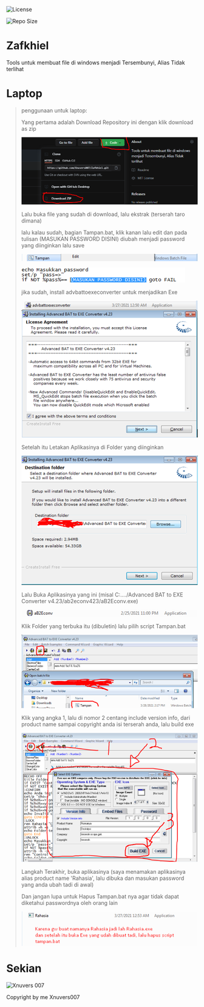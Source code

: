 ![License](https://img.shields.io/github/license/Xnuvers007/Zafkhiel?color=blue&label=License)

![Repo Size](https://img.shields.io/github/repo-size/Xnuvers007/Zafkhiel?color=red&label=Repo%20Size&logo=github&logoColor=black)

# Zafkhiel
Tools untuk membuat file di windows menjadi Tersembunyi, Alias Tidak terlihat

# Laptop

> penggunaan untuk laptop:
> 
> Yang pertama adalah Download Repository ini dengan klik download as zip
> 
> ![Download as Zip](https://github.com/Xnuvers007/Zafkhiel/blob/main/Tutor/Screenshot_9.png)
> 
> Lalu buka file yang sudah di download, lalu ekstrak (terserah taro dimana)
> 
> lalu kalau sudah, bagian Tampan.bat, klik kanan lalu edit dan pada tulisan (MASUKAN PASSWORD DISINI) diubah menjadi password yang diinginkan lalu save
> 
> ![Edit Tampan.bat](https://github.com/Xnuvers007/Zafkhiel/blob/main/Tutor/Screenshot_2.png)
>
> ![Ubah Password dan Save](https://github.com/Xnuvers007/Zafkhiel/blob/main/Tutor/Screenshot_3.png)
> 
> jika sudah, install advbattoexeconverter untuk menjadikan Exe
> 
> ![Install Bat To Exe](https://github.com/Xnuvers007/Zafkhiel/blob/main/Tutor/Screenshot_4.png)
> 
> Setelah itu Letakan Aplikasinya di Folder yang diinginkan
>
> ![Letakan Aplikasinya Di Folder Mana](https://github.com/Xnuvers007/Zafkhiel/blob/main/Tutor/Screenshot_5.png)
> 
> Lalu Buka Aplikasinya yang ini (misal C:..../Advanced BAT to EXE Converter v4.23/ab2econv423/aB2Econv.exe)
>
> ![Lalu buka aplikasinya yang ini](https://github.com/Xnuvers007/Zafkhiel/blob/main/Tutor/Screenshot_1.png)
> 
> Klik Folder yang terbuka itu (dibuletin) lalu pilih script Tampan.bat
>
> ![Lalu pilih Folder Terbuka itu](https://github.com/Xnuvers007/Zafkhiel/blob/main/Tutor/Screenshot_6.png)
> 
> Klik yang angka 1, lalu di nomor 2 centang include version info, dari product name sampai copyright anda isi terserah anda, lalu build exe
>
> ![Ikutin](https://github.com/Xnuvers007/Zafkhiel/blob/main/Tutor/Screenshot_7.png)
> 
> Langkah Terakhir, buka aplikasinya (saya menamakan aplikasinya alias product name 'Rahasia', lalu dibuka dan masukan password yang anda ubah tadi di awal)
> 
> Dan jangan lupa untuk Hapus Tampan.bat nya agar tidak dapat diketahui passwordnya oleh orang lain
>
> ![Terakhir](https://github.com/Xnuvers007/Zafkhiel/blob/main/Tutor/Screenshot_8.png)
> 

# Sekian

![Xnuvers 007](https://waifu2x.booru.pics/outfiles/7e05f5c79431a2090db58a896fe556d32b2e8938_s2_n2.png)

Copyright by me Xnuvers007
